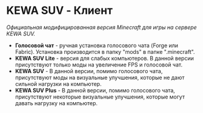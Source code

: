 # KEWA SUV - Клиент
*Официальная модифицированная версия Minecraft для игры на сервере KEWA SUV.*

- **Голосовой чат** - ручная установка голосового чата (Forge или Fabric). Установка производится в папку "mods" в папке ".minecraft".<br/>
- **KEWA SUV Lite** - версия для слабых компьютеров. В данной версии присутствуют только моды на увеличение FPS и голосовой чат.<br/>
- **KEWA SUV** - В данной версии, помимо голосового чата, присутствуют моды на визуальные улучшения, которые не дают сильной нагрузки на компьютер.<br/>
- **KEWA SUV Plus** - В данной версии, помимо голосового чата, присутствуют некоторые визуальные улучшения, которые могут давать нагрузку на компьютер.<br/>
